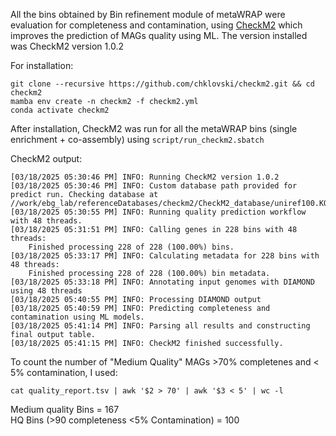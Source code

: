 All the bins obtained by Bin refinement module of metaWRAP were evaluation for completeness and contamination, using [CheckM2](https://github.com/chklovski/CheckM2) 
which improves the prediction of MAGs quality using ML. The version installed was CheckM2 version 1.0.2

For installation:
```
git clone --recursive https://github.com/chklovski/checkm2.git && cd checkm2
mamba env create -n checkm2 -f checkm2.yml
conda activate checkm2
```

After installation, CheckM2 was run for all the metaWRAP bins (single enrichment + co-assembly) using ```script/run_checkm2.sbatch```

CheckM2 output:

```
[03/18/2025 05:30:46 PM] INFO: Running CheckM2 version 1.0.2
[03/18/2025 05:30:46 PM] INFO: Custom database path provided for predict run. Checking database at //work/ebg_lab/referenceDatabases/checkm2/CheckM2_database/uniref100.KO.1.dmnd...
[03/18/2025 05:30:55 PM] INFO: Running quality prediction workflow with 48 threads.
[03/18/2025 05:31:51 PM] INFO: Calling genes in 228 bins with 48 threads:
    Finished processing 228 of 228 (100.00%) bins.
[03/18/2025 05:33:17 PM] INFO: Calculating metadata for 228 bins with 48 threads:
    Finished processing 228 of 228 (100.00%) bin metadata.
[03/18/2025 05:33:18 PM] INFO: Annotating input genomes with DIAMOND using 48 threads
[03/18/2025 05:40:55 PM] INFO: Processing DIAMOND output
[03/18/2025 05:40:59 PM] INFO: Predicting completeness and contamination using ML models.
[03/18/2025 05:41:14 PM] INFO: Parsing all results and constructing final output table.
[03/18/2025 05:41:15 PM] INFO: CheckM2 finished successfully.
```

To count the number of "Medium Quality" MAGs >70% completenes and < 5% contamination, I used:
```
cat quality_report.tsv | awk '$2 > 70' | awk '$3 < 5' | wc -l
``` 
Medium quality Bins = 167    
HQ Bins (>90 completeness <5% Contamination) = 100

